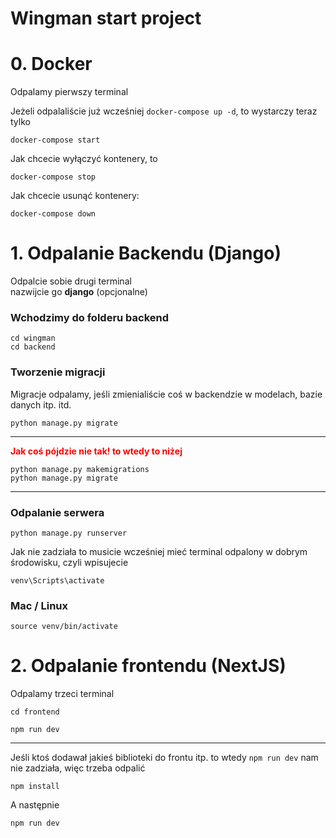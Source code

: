 # Wingman start project

# 0. Docker

Odpalamy pierwszy terminal

Jeżeli odpalaliście już wcześniej `docker-compose up -d`, to wystarczy teraz tylko

```shell
docker-compose start
```

Jak chcecie wyłączyć kontenery, to

```shell
docker-compose stop
```

Jak chcecie usunąć kontenery:

```shell
docker-compose down
```

# 1. Odpalanie Backendu (Django)

Odpalcie sobie drugi terminal \
nazwijcie go **django** (opcjonalne)

### Wchodzimy do folderu backend

```shell
cd wingman
cd backend
```

### Tworzenie migracji

Migracje odpalamy, jeśli zmienialiście coś w backendzie w modelach, bazie danych itp. itd.

```shell
python manage.py migrate
```

---

<span style="color:red">**Jak coś pójdzie nie tak! to wtedy to niżej**</span>

```shell
python manage.py makemigrations
python manage.py migrate
```

---

### Odpalanie serwera

```shell
python manage.py runserver
```

Jak nie zadziała to musicie wcześniej mieć terminal odpalony w dobrym środowisku, czyli wpisujecie

```shell
venv\Scripts\activate
```

### Mac / Linux

```shell
source venv/bin/activate
```

# 2. Odpalanie frontendu (NextJS)

Odpalamy trzeci terminal

```shell
cd frontend
```

```shell
npm run dev
```

---

Jeśli ktoś dodawał jakieś biblioteki do frontu itp. to wtedy `npm run dev` nam nie zadziała, więc trzeba odpalić

```shell
npm install
```

A następnie

```shell
npm run dev
```
